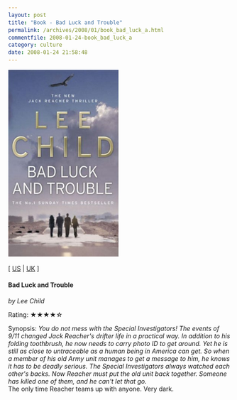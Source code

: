 ```yaml
---
layout: post
title: "Book - Bad Luck and Trouble"
permalink: /archives/2008/01/book_bad_luck_a.html
commentfile: 2008-01-24-book_bad_luck_a
category: culture
date: 2008-01-24 21:58:48
---
```


<img class="photo right" src="/assets/images/0553818104.jpg" width="250" alt="Bad Luck and Trouble cover" />

\[ [US](http://www.amazon.com/o/asin/0553818104) | [UK](http://www.amazon.co.uk/o/asin/0553818104) \]

#### Bad Luck and Trouble

<em>by Lee Child</em>

Rating: ★★★★☆

<div class="book_synopsis" markdown="1">
Synopsis: <em>You do not mess with the Special Investigators! The events of 9/11 changed Jack Reacher's drifter life in a practical way. In addition to his folding toothbrush, he now needs to carry photo ID to get around. Yet he is still as close to untraceable as a human being in America can get. So when a member of his old Army unit manages to get a message to him, he knows it has to be deadly serious. The Special Investigators always watched each other's backs. Now Reacher must put the old unit back together. Someone has killed one of them, and he can't let that go.</em>

</div>
The only time Reacher teams up with anyone. Very dark.
